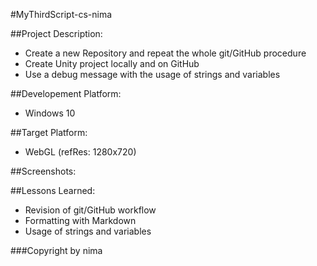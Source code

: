 #MyThirdScript-cs-nima

##Project Description:
	
* Create a new Repository and repeat the whole git/GitHub procedure
* Create Unity project locally and on GitHub
* Use a debug message with the usage of strings and variables

##Developement Platform:

* Windows 10

##Target Platform:

* WebGL (refRes: 1280x720)

##Screenshots: 

	
	
##Lessons Learned:

* Revision of git/GitHub workflow
* Formatting with Markdown
* Usage of strings and variables

###Copyright by nima
